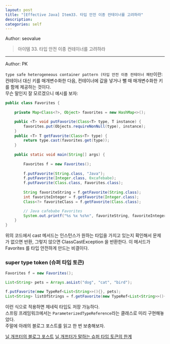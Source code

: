 ```yaml
---
layout: post
title: "[Effective Java] Item33. 타입 안전 이종 컨테이너를 고려하라"
description:
categories: self
---
```


Author: seovalue

> 아이템 33. 타입 안전 이종 컨테이너를 고려하라

-----

Author: PK

`type safe heterogeneous container pattern (타입 안전 이종 컨테이너 패턴`이란:<br>
컨테이너 대신 키를 매개변수화한 다음, 컨테이너에 값을 넣거나 뺄 때 매개변수화한 키를 함께 제공하는 것이다.<br>
무슨 말인지 잘 모르겠으니 예시를 보자:
```java
public class Favorites {
    
    private Map<Class<?>, Object> favorites = new HashMap<>();

    public <T> void putFavorite(Class<T> type, T instance) {
        favorites.put(Objects.requireNonNull(type), instance);
    }
    public <T> T getFavorite(Class<T> type) {
        return type.cast(favorites.get(type));
    }
    
    public static void main(String[] args) {
        
        Favorites f = new Favorites();
        
        f.putFavorite(String.class, "Java");
        f.putFavorite(Integer.class, 0xcafebabe);
        f.putFavorite(Class.class, Favorites.class);
        
        String favoriteString = f.getFavorite(String.class);
        int favoriteInteger = f.getFavorite(Integer.class);
        Class<?> favoriteClass = f.getFavorite(Class.class);

        // Java cafebabe Favorites
        System.out.printf("%s %x %s%n", favoriteString, favoriteInteger, favoriteClass);
    }
}
```
위의 코드에서 cast 메서드는 인스턴스가 원하는 타입을 가지고 있는지 확인해서 문제가 없으면 반환, 그렇지 않으면 ClassCastException 을 반환한다.
이 메서드가 Favorites 를 타입 안전하게 만드는 비결이다.

### super type token (슈퍼 타입 토큰)
```java
Favorites f = new Favorites();

List<String> pets = Arrays.asList("dog", "cat", "bird");

f.putFavorite(new TypeRef<List<String>>(){}, pets);
List<String> listOfStrings = f.getFavorite(new TypeRef<List<String>>(){});
```
이런 식으로 적용하면 제네릭 타입도 저장 가능하다.<br>
스프링 프레임워크에서는 `ParameterizedTypeReference`라는 클래스로 미리 구현해놓았다.<br>
주말에 아래의 블로그 포스트를 읽고 한 번 보충해보자.

[닐 개프터의 블로그 포스트](http://gafter.blogspot.com/2006/12/super-type-tokens.html)
[닐 개프터가 말하는 슈퍼 타입 토큰의 한계](http://gafter.blogspot.com/2007/05/limitation-of-super-type-tokens.html)

